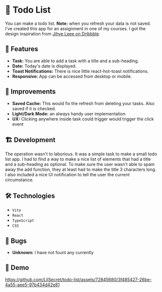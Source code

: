 # 📃 Todo List

You can make a todo list. **Note:** when you refresh your data is not saved. I've created this app for an assignment in one of my courses. I got the design inspiration from [Jihye Leee on Dribbble](https://dribbble.com/shots/3384144-Hello-Dribbble).

## 🚀 Features

- **Task:** You are able to add a task with a title and a sub-heading.
- **Date:** Today's date is displayed.
- **Toast Notifications:** There is nice little react-hot-toast notifications.
- **Responsive:** App can be accessed from desktop or mobile.

## 🤔 Improvements

- **Saved Cache:** This would fix the refresh from deleting your tasks. Also saved if it is checked.
- **Light/Dark Mode:** an always handy user implementation
- **UX:** Clicking anywhere inside task could trigger would trigger the click event

## 🏗️ Development

The operation wasn't to laborious. It was a simple task to make a small todo list app. I had to find a way to make a nice list of elements that had a title and a sub-heading as optional. To make sure the user wasn't able to spam away the add function, they at least had to make the title 3 characters long. I also included a nice UI notification to tell the user the current circumstance.

## 🛠️ Technologies

- `Vite`
- `React`
- `TypeScript`
- `CSS`

## 🐞 Bugs

- **Unknown:** I have not fount any currently

## 🎥 Demo

https://github.com/LilSecret/todo-list/assets/72845680/3f485427-26be-4a55-aee5-97b434d42e81
